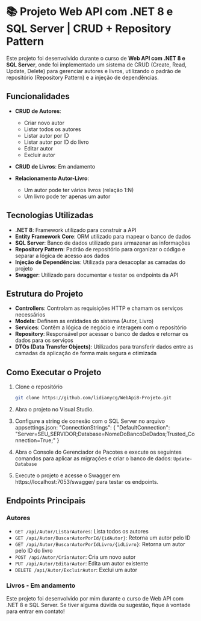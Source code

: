 # 📚 Projeto Web API com .NET 8 e SQL Server | CRUD + Repository Pattern

Este projeto foi desenvolvido durante o curso de **Web API com .NET 8 e SQL Server**, onde foi implementado um sistema de CRUD (Create, Read, Update, Delete) para gerenciar autores e livros, utilizando o padrão de repositório (Repository Pattern) e a injeção de dependências.


## Funcionalidades

- **CRUD de Autores**:
  - Criar novo autor
  - Listar todos os autores
  - Listar autor por ID
  - Listar autor por ID do livro
  - Editar autor
  - Excluir autor

- **CRUD de Livros**: Em andamento

- **Relacionamento Autor-Livro**:
  - Um autor pode ter vários livros (relação 1:N)
  - Um livro pode ter apenas um autor

## Tecnologias Utilizadas

- **.NET 8**: Framework utilizado para construir a API
- **Entity Framework Core**: ORM utilizado para mapear o banco de dados
- **SQL Server**: Banco de dados utilizado para armazenar as informações
- **Repository Pattern**: Padrão de repositório para organizar o código e separar a lógica de acesso aos dados
- **Injeção de Dependências**: Utilizada para desacoplar as camadas do projeto
- **Swagger**: Utilizado para documentar e testar os endpoints da API

## Estrutura do Projeto

- **Controllers**: Controlam as requisições HTTP e chamam os serviços necessários
- **Models**: Definem as entidades do sistema (Autor, Livro)
- **Services**: Contêm a lógica de negócio e interagem com o repositório
- **Repository**: Responsável por acessar o banco de dados e retornar os dados para os serviços
- **DTOs (Data Transfer Objects)**: Utilizados para transferir dados entre as camadas da aplicação de forma mais segura e otimizada

## Como Executar o Projeto

1. Clone o repositório
   ```bash
   git clone https://github.com/lidianycg/WebApi8-Projeto.git
2. Abra o projeto no Visual Studio.

3. Configure a string de conexão com o SQL Server no arquivo appsettings.json:
"ConnectionStrings": {
  "DefaultConnection": "Server=SEU_SERVIDOR;Database=NomeDoBancoDeDados;Trusted_Connection=True;"
}

4. Abra o Console do Gerenciador de Pacotes e execute os seguintes comandos para aplicar as migrações e criar o banco de dados:
`Update-Database`

6. Execute o projeto e acesse o Swagger em https://localhost:7053/swagger/ para testar os endpoints.


## Endpoints Principais

### Autores
- `GET /api/Autor/ListarAutores`: Lista todos os autores
- `GET /api/Autor/BuscarAutorPorId/{idAutor}`: Retorna um autor pelo ID
- `GET /api/Autor/BuscarAutorPorIdLivro/{idLivro}`: Retorna um autor pelo ID do livro
- `POST /api/Autor/CriarAutor`: Cria um novo autor
- `PUT /api/Autor/EditarAutor`: Edita um autor existente
- `DELETE /api/Autor/ExcluirAutor`: Exclui um autor

### Livros - Em andamento

Este projeto foi desenvolvido por mim durante o curso de Web API com .NET 8 e SQL Server. Se tiver alguma dúvida ou sugestão, fique à vontade para entrar em contato!
